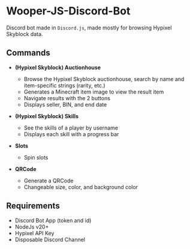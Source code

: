 # Wooper-JS-Discord-Bot

Discord bot made in `Discord.js`, made mostly for browsing Hypixel Skyblock data.

## Commands

- **(Hypixel Skyblock) Auctionhouse**
  - Browse the Hypixel Skyblock auctionhouse, search by name and item-specific strings (rarity, etc.)
  - Generates a Minecraft item image to view the result item
  - Navigate results with the 2 buttons
  - Displays seller, BIN, and end date

- **(Hypixel Skyblock) Skills**
  - See the skills of a player by username
  - Displays each skill with a progress bar

- **Slots**
  - Spin slots

- **QRCode**
  - Generate a QRCode
  - Changeable size, color, and background color

## Requirements
- Discord Bot App (token and id)
- NodeJs v20+
- Hypixel API Key
- Disposable Discord Channel
